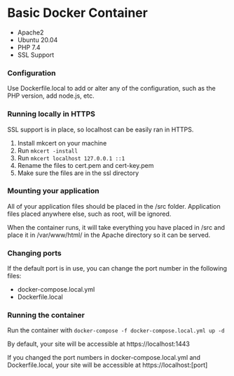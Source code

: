 <h1>Basic Docker Container</h1>

<ul>

  <li>Apache2</li>
  <li>Ubuntu 20.04</li>
  <li>PHP 7.4</li>
  <li>SSL Support</li>
</ul>

<h3>Configuration</h3>

Use Dockerfile.local to add or alter any of the configuration, such as the PHP version, add node.js, etc.

<h3>Running locally in HTTPS</h3>

SSL support is in place, so localhost can be easily ran in HTTPS. 

<ol>
  <li>Install mkcert on your machine</li>
  <li>Run <code>mkcert -install</code></li>
  <li>Run <code>mkcert localhost 127.0.0.1 ::1</code></li>
  <li>Rename the files to cert.pem and cert-key.pem</li>
  <li>Make sure the files are in the ssl directory</li>
</ol>

<h3>Mounting your application</h3>

<p>All of your application files should be placed in the /src folder. Application files placed anywhere else, such as root, will be ignored.</p>
<p>When the container runs, it will take everything you have placed in /src and place it in /var/www/html/ in the Apache directory so it can be served.</p>

<h3>Changing ports</h3>

<p>If the default port is in use, you can change the port number in the following files:
<ul>
<li>docker-compose.local.yml</li>
<li>Dockerfile.local</li>
</ul>

<h3>Running the container</h3>

<p>Run the container with <code>docker-compose -f docker-compose.local.yml up -d</code></p>
<p>By default, your site will be accessible at https://localhost:1443</p>
<p></p>
<p>If you changed the port numbers in docker-compose.local.yml and Dockerfile.local, your site will be accessible at https://localhost:[port]
